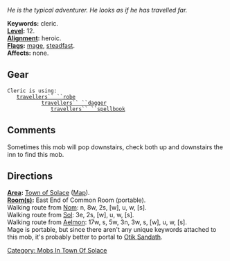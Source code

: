 *He is the typical adventurer. He looks as if he has travelled far.*

**Keywords:** cleric.  
**[Level](Level "wikilink"):** 12.  
**[Alignment](Alignment "wikilink"):** heroic.  
**[Flags](:Category:_Mob_Types "wikilink"):**
[mage](Spellcasting_Mobs "wikilink"),
[steadfast](Sentinel_Mobs "wikilink").  
**Affects:** none.  

## Gear

`Cleric is using:`  
<worn about body>`   `[`travellers`` ``robe`](Traveller's_Robe "wikilink")  
<wielded>`           `[`travellers`` ``dagger`](Traveller's_Dagger "wikilink")  
<held>`              `[`travellers`` ``spellbook`](Traveller's_Spellbook "wikilink")

## Comments

Sometimes this mob will pop downstairs, check both up and downstairs the
inn to find this mob.

## Directions

**[Area](:Category:_Areas "wikilink"):** [Town of
Solace](:Category:_Town_Of_Solace "wikilink")
([Map](Town_Of_Solace_Map "wikilink")).  
**[Room(s)](:Category:_Rooms "wikilink"):** East End of Common Room
(portable).  
Walking route from [Nom](Nom "wikilink"): n, 8w, 2s, \[w\], u, w,
\[s\].  
Walking route from [Sol](Sol "wikilink"): 3e, 2s, \[w\], u, w, \[s\].  
Walking route from [Aelmon](Aelmon "wikilink"): 17w, s, 5w, 3n, 3w, s,
\[w\], u, w, \[s\].  
Mage is portable, but since there aren't any unique keywords attached to
this mob, it's probably better to portal to [Otik
Sandath](Otik_Sandath "wikilink").

[Category: Mobs In Town Of
Solace](Category:_Mobs_In_Town_Of_Solace "wikilink")
